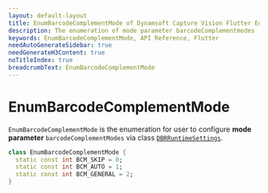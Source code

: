 ```yaml
---
layout: default-layout
title: EnumBarcodeComplementMode of Dynamsoft Capture Vision Flutter Edition
description: The enumeration of mode parameter barcodeComplementmodes
keywords: EnumBarcodeComplementMode, API Reference, Flutter
needAutoGenerateSidebar: true
needGenerateH3Content: true
noTitleIndex: true
breadcrumbText: EnumBarcodeComplementMode
---
```


# EnumBarcodeComplementMode

`EnumBarcodeComplementMode` is the enumeration for user to configure **mode parameter** `barcodeComplementModes` via class [`DBRRuntimeSettings`](class-dbr-runtime-settings.md).

```dart
class EnumBarcodeComplementMode {
  static const int BCM_SKIP = 0;
  static const int BCM_AUTO = 1;
  static const int BCM_GENERAL = 2;
}
```
